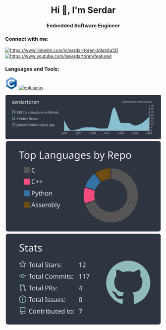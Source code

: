 <h1 align="center">Hi 👋, I'm Serdar</h1>
<h3 align="center">Embedded Software Engineer</h3>

<h3 align="left">Connect with me:</h3>
<p align="left">
<a href="https://www.linkedin.com/in/serdar-toren-b9ab6a131" target="blank"><img align="center" src="https://raw.githubusercontent.com/rahuldkjain/github-profile-readme-generator/master/src/images/icons/Social/linked-in-alt.svg" alt="https://www.linkedin.com/in/serdar-toren-b9ab6a131" height="30" width="40" /></a>
<a href="https://www.youtube.com/@serdartoren/featured" target="blank"><img align="center" src="https://raw.githubusercontent.com/rahuldkjain/github-profile-readme-generator/master/src/images/icons/Social/youtube.svg" alt="https://www.youtube.com/@serdartoren/featured" height="30" width="40" /></a>
</p>

<h3 align="left">Languages and Tools:</h3>
<p align="left"> <a href="https://www.cprogramming.com/" target="_blank" rel="noreferrer"> <img src="https://raw.githubusercontent.com/devicons/devicon/master/icons/c/c-original.svg" alt="c" width="40" height="40"/> </a> <a href="https://www.freertos.org/" target="_blank" rel="noreferrer"> <img src="https://upload.wikimedia.org/wikipedia/commons/3/3e/FreeRTOS_logo_2005.svg" alt="cplusplus" width="103" height="40"/> </a> </p>


[![](https://raw.githubusercontent.com/serdartoren/CARD_TEST/master/profile-summary-card-output/nord_dark/0-profile-details.svg)](https://github.com/vn7n24fzkq/github-profile-summary-cards)
[![](https://raw.githubusercontent.com/serdartoren/CARD_TEST/master/profile-summary-card-output/nord_dark/1-repos-per-language.svg)](https://github.com/vn7n24fzkq/github-profile-summary-cards)
[![](https://raw.githubusercontent.com/serdartoren/CARD_TEST/master/profile-summary-card-output/nord_dark/3-stats.svg)](https://github.com/vn7n24fzkq/github-profile-summary-cards)
